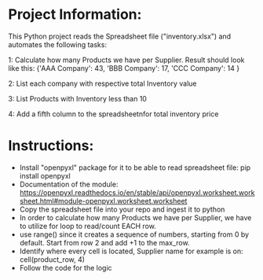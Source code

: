 # Project Information:
This Python project reads the Spreadsheet file ("inventory.xlsx") and automates the following tasks:

1: Calculate how many Products we have per Supplier. 
Result should look like this: {'AAA Company': 43, 'BBB Company': 17, 'CCC Company': 14 }

2: List each company with respective total Inventory value

3: List Products with Inventory less than 10

4: Add a fifth column to the spreadsheetnfor total inventory price

# Instructions: 
- Install "openpyxl" package for it to be able to read spreadsheet file: pip install openpyxl 
- Documentation of the module: https://openpyxl.readthedocs.io/en/stable/api/openpyxl.worksheet.worksheet.html#module-openpyxl.worksheet.worksheet
- Copy the spreadsheet file into your repo and ingest it to python
- In order to calculate how many Products we have per Supplier, we have to utilize for loop to read/count EACH row. 
- use range() since it creates a sequence of numbers, starting from 0 by default. Start from row 2 and add +1 to the max_row.
- Identify where every cell is located, Supplier name for example is on: cell(product_row, 4)
- Follow the code for the logic

